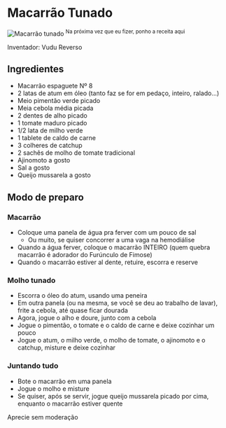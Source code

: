 # Macarrão Tunado

![Macarrão tunado](https://via.placeholder.com/600x400)
<sup>Na próxima vez que eu fizer, ponho a receita aqui</sup>

Inventador: Vudu Reverso

## Ingredientes

- Macarrão espaguete Nº 8
- 2 latas de atum em óleo (tanto faz se for em pedaço, inteiro, ralado...)
- Meio pimentão verde picado
- Meia cebola média picada
- 2 dentes de alho picado
- 1 tomate maduro picado
- 1/2 lata de milho verde
- 1 tablete de caldo de carne
- 3 colheres de catchup
- 2 sachês de molho de tomate tradicional
- Ajinomoto a gosto
- Sal a gosto
- Queijo mussarela a gosto

## Modo de preparo

### Macarrão

- Coloque uma panela de água pra ferver com um pouco de sal
  - Ou muito, se quiser concorrer a uma vaga na hemodiálise
- Quando a água ferver, coloque o macarrão INTEIRO (quem quebra macarrão é adorador do Furúnculo de Fimose)
- Quando o macarrão estiver al dente, retuire, escorra e reserve

### Molho tunado

- Escorra o óleo do atum, usando uma peneira
- Em outra panela (ou na mesma, se você se deu ao trabalho de lavar), frite a cebola, até quase ficar dourada
- Agora, jogue o alho e doure, junto com a cebola
- Jogue o pimentão, o tomate e o caldo de carne e deixe cozinhar um pouco
- Jogue o atum, o milho verde, o molho de tomate, o ajinomoto e o catchup, misture e deixe cozinhar

### Juntando tudo

- Bote o macarrão em uma panela
- Jogue o molho e misture
- Se quiser, após se servir, jogue queijo mussarela picado por cima, enquanto o macarrão estiver quente

Aprecie sem moderação

